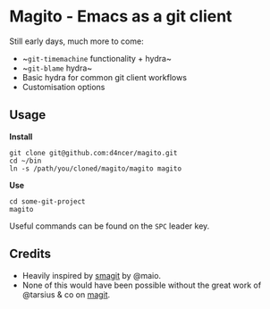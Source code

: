 # Magito - Emacs as a git client

Still early days, much more to come:
* ~`git-timemachine` functionality + hydra~
* ~`git-blame` hydra~
* Basic hydra for common git client workflows
* Customisation options

## Usage

**Install**

```shell
git clone git@github.com:d4ncer/magito.git
cd ~/bin
ln -s /path/you/cloned/magito/magito magito
``` 

**Use**

```shell
cd some-git-project
magito
```

Useful commands can be found on the `SPC` leader key.

## Credits

- Heavily inspired by [smagit](https://github.com/maio/smagit) by @maio.
- None of this would have been possible without the great work of @tarsius & co on [magit](https://github.com/magit/magit/).
